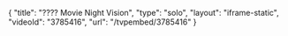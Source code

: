 {
    "title": "???? Movie Night Vision",
    "type": "solo",
    "layout": "iframe-static",
    "videoId": "3785416",
    "url": "\/tvpembed\/3785416"
}